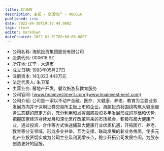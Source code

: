 ```yaml
---
title: ST海投
description: 主板 - 全国地产 - 000616
published: true
date: 2022-04-30T19:17:44.000Z
tags: stock
editor: markdown
dateCreated: 2022-01-01T00:00:00.000Z
---
```


- 公司名称: 海航投资集团股份有限公司
- 股票代码: 000616.SZ
- 所在地: 辽宁 - 大连市
- 成立日期: 1993年05月27日
- 注册资本: 143,023.443万元
- 法定代表人: 朱卫军
- 主营业务: 房地产开发，餐饮旅游及教育服务
- 公司官网: [www.hnainvestment.com](www.hnainvestment.com)
- 公司介绍: 公司是一家以不动产金融、医疗、大健康、养老、教育为主要业务发展方向并于深圳证券交易所主板上市的企业。海航投资将围绕构筑大健康服务生态链的既定方向，充分利用和发挥海航投资多年发展形成的基础和优势，把握国家经济持续发展和深化医疗改革带来的市场机会，积极布局大健康产业，通过投资、合作等方式快速捕获大健康行业优质机遇，开拓医疗、养老、教育等分支领域，形成多业并举、互为支撑、联动发展的新业务格局，使多元化产业投资切实成为公司主业及利润增长点，稳步开拓公司发展空间，为股东创造更好的回报。


